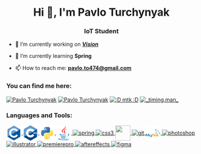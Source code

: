 <h1 align="center">Hi 👋, I'm Pavlo Turchynyak</h1>
<h3 align="center">IoT Student</h3>

- 🔭 I’m currently working on ***[Vision](https://github.com/MoiroUA)***

- 🌱 I’m currently learning **Spring**

- 📫 How to reach me: **pavlo.to474@gmail.com**

<h3 align="left">You can find me here:</h3>
<p align="left">
<a href="https://www.linkedin.com/in/pavlo-turchynyak/" target="blank"><img align="center" src="https://raw.githubusercontent.com/rahuldkjain/github-profile-readme-generator/master/src/images/icons/Social/linked-in-alt.svg" alt="Pavlo Turchynyak" height="40" width="40" /></a>
<a href="https://www.facebook.com/profile.php?id=100013684777665" target="blank"><img align="center" src="https://user-images.githubusercontent.com/93161863/182021509-27914706-49da-4fd6-aeb5-d09e8ee9a32f.png" alt="Pavlo Turchynyak" height="40" width="40" /></a>
<a href="https://twitter.com/DmtkD1" target="blank"><img align="center" src="https://user-images.githubusercontent.com/93161863/182021747-d143636c-310f-4c24-ad4f-9ae6de22a407.png" alt=":D mtk :D" height="40" width="40" /></a>
<a href="https://www.instagram.com/_timing.man_/" target="blank"><img align="center" src="https://user-images.githubusercontent.com/93161863/182021359-ce6560e9-2960-4b8a-bdbc-e8b593910509.png" alt="_timing.man_" height="40" width="40" /></a>
</p>

<h3 align="left">Languages and Tools:</h3>
<p align="left">
<a href="https://www.cprogramming.com/" target="_blank" rel="noreferrer"> <img align="center" src="https://raw.githubusercontent.com/devicons/devicon/master/icons/c/c-original.svg" alt="c" width="40" height="40"/> </a> 
<a href="https://www.w3schools.com/cpp/" target="_blank" rel="noreferrer"> <img align="center"  src="https://raw.githubusercontent.com/devicons/devicon/master/icons/cplusplus/cplusplus-original.svg" alt="cplusplus" width="40" height="40"/> </a>
<a href="https://www.python.org" target="_blank" rel="noreferrer"> <img align="center" src="https://raw.githubusercontent.com/devicons/devicon/master/icons/python/python-original.svg" alt="python" width="40" height="40"/> </a>
<a href="https://www.java.com" target="_blank" rel="noreferrer"> <img align="center" src="https://raw.githubusercontent.com/devicons/devicon/master/icons/java/java-original.svg" alt="java" width="40" height="40"/> </a>
<a href="https://spring.io/" target="_blank" rel="noreferrer"> <img align="center" src="https://www.vectorlogo.zone/logos/springio/springio-icon.svg" alt="spring" width="40" height="40"/> </a>
<a href="https://www.w3schools.com/css/" target="_blank" rel="noreferrer"> <img align="center" src="https://user-images.githubusercontent.com/93161863/182042837-d1b114b2-bb49-4f4a-94a3-89e78867fcb4.png" alt="css3" width="40" height="40"/> </a> 
<a href="https://www.w3.org/html/" target="_blank" rel="noreferrer"> <img align="center" src="https://user-images.githubusercontent.com/93161863/182043247-83b56e19-8593-4299-9644-cb1d8279f2e6.png" width="40" height="40"/> </a> 
<a href="https://git-scm.com/" target="_blank" rel="noreferrer"> <img align="center" src="https://www.vectorlogo.zone/logos/git-scm/git-scm-icon.svg" alt="git" width="40" height="40"/> </a>
<a href="https://www.mysql.com/" target="_blank" rel="noreferrer"> <img align="center" src="https://raw.githubusercontent.com/devicons/devicon/master/icons/mysql/mysql-original-wordmark.svg" alt="mysql" width="40" height="40"/> </a>
<a href="https://www.photoshop.com/en" target="_blank" rel="noreferrer"> <img align="center" src="https://user-images.githubusercontent.com/93161863/182043666-2bc2868d-ba6c-47c7-b277-8eea07386cc1.png" alt="photoshop" width="40" height="40"/> </a>
<a href="https://www.adobe.com/in/products/illustrator.html" target="_blank" rel="noreferrer"> <img align="center" src="https://user-images.githubusercontent.com/93161863/182043645-93339739-2152-4b09-bf42-6079ace7c211.png" alt="illustrator" width="40" height="40"/> </a>
<a href="https://www.adobe.com/products/premiere.html" target="_blank" rel="noreferrer"> <img align="center" src="https://user-images.githubusercontent.com/93161863/182043628-80d7b207-3d49-48ba-8eb6-1225ffa600f6.png" alt="premierepro" width="40" height="40"/> </a>
<a href="https://www.adobe.com/products/aftereffects.html" target="_blank" rel="noreferrer"> <img align="center" src="https://user-images.githubusercontent.com/93161863/182043592-fdec7419-d0a8-4283-85dd-0f077506680b.png" alt="aftereffects" width="40" height="40"/> </a>
<a href="https://www.figma.com/" target="_blank" rel="noreferrer"> <img align="center" src="https://user-images.githubusercontent.com/93161863/182043783-7af4a367-6eb1-4810-90d4-2bc15234a0b0.png" alt="figma" width="30" height="40"/> </a>
</p>


<!--


Here are some ideas to get you started:

- 🔭 I’m currently working on ...
- 🌱 I’m currently learning ...
- 👯 I’m looking to collaborate on ...
- 🤔 I’m looking for help with ...
- 💬 Ask me about ...
- 📫 How to reach me: ...
- 😄 Pronouns: ...
- ⚡ Fun fact: ...
-->
